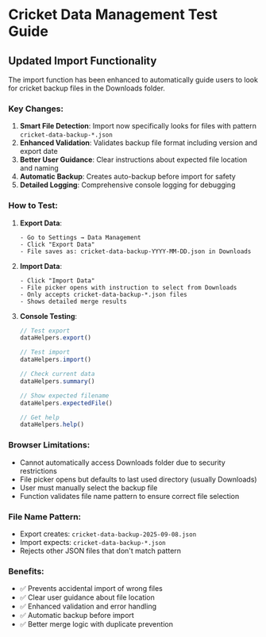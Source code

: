 # Cricket Data Management Test Guide

## Updated Import Functionality

The import function has been enhanced to automatically guide users to look for cricket backup files in the Downloads folder.

### Key Changes:

1. **Smart File Detection**: Import now specifically looks for files with pattern `cricket-data-backup-*.json`
2. **Enhanced Validation**: Validates backup file format including version and export date
3. **Better User Guidance**: Clear instructions about expected file location and naming
4. **Automatic Backup**: Creates auto-backup before import for safety
5. **Detailed Logging**: Comprehensive console logging for debugging

### How to Test:

1. **Export Data**:
   ```
   - Go to Settings → Data Management
   - Click "Export Data" 
   - File saves as: cricket-data-backup-YYYY-MM-DD.json in Downloads
   ```

2. **Import Data**:
   ```
   - Click "Import Data"
   - File picker opens with instruction to select from Downloads
   - Only accepts cricket-data-backup-*.json files
   - Shows detailed merge results
   ```

3. **Console Testing**:
   ```javascript
   // Test export
   dataHelpers.export()
   
   // Test import  
   dataHelpers.import()
   
   // Check current data
   dataHelpers.summary()
   
   // Show expected filename
   dataHelpers.expectedFile()
   
   // Get help
   dataHelpers.help()
   ```

### Browser Limitations:

- Cannot automatically access Downloads folder due to security restrictions
- File picker opens but defaults to last used directory (usually Downloads)
- User must manually select the backup file
- Function validates file name pattern to ensure correct file selection

### File Name Pattern:
- Export creates: `cricket-data-backup-2025-09-08.json`
- Import expects: `cricket-data-backup-*.json`
- Rejects other JSON files that don't match pattern

### Benefits:
- ✅ Prevents accidental import of wrong files
- ✅ Clear user guidance about file location
- ✅ Enhanced validation and error handling
- ✅ Automatic backup before import
- ✅ Better merge logic with duplicate prevention
